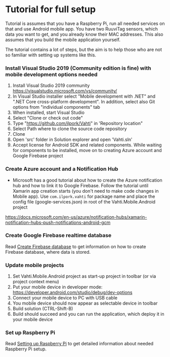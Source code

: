 # Tutorial for full setup
Tutorial is assumes that you have a Raspberry Pi, run all needed services on that and use Android mobile app. You have two RuuviTag sensors, which data you want to get, and you already know their MAC addresses. This also assumes that you build the mobile application yourself. 

The tutorial contains a lot of steps, but the aim is to help those who are not so familiar with setting up systems like this.

### Install Visual Studio 2019 (Community edition is fine) with mobile development options needed 
1. Install Visual Studio 2019 community https://visualstudio.microsoft.com/vs/community/
2. In Visual Studio installer select "Mobile development with .NET" and ".NET Core cross-platform development". In addition, select also Git options from "individual components" tab
3. When installed, start Visual Studio
4. Select "Clone or check out code"
5. Type "https://github.com/ilpork/Vahti" in 'Repository location"
6. Select Path where to clone the source code repository
7. Clone
8. Open 'src' folder in Solution explorer and open 'Vahti.sln'
9. Accept license for Android SDK and related components. While waiting for components to be installed, move on to creating Azure account and Google Firebase project

### Create Azure account and a Notification Hub
- Microsoft has a good tutorial about how to create the Azure notification hub and how to link it to Google Firebase. Follow the tutorial until Xamarin app creation starts (you don't need to make code changes in Mobile app). Use `com.ilpork.vahti` for package name and place the config file (google-services.json) in root of the Vahti.Mobile.Android project

 https://docs.microsoft.com/en-us/azure/notification-hubs/xamarin-notification-hubs-push-notifications-android-gcm

### Create Google Firebase realtime database
Read [Create Firebase database](CreateFirebaseDatabase.md) to get information on how to create Firebase database, where data is stored.

### Update mobile projects
1. Set Vahti.Mobile.Android project as start-up project in toolbar (or via project context menu)
2. Put your mobile device in developer mode: https://developer.android.com/studio/debug/dev-options 
3. Connect your mobile device to PC with USB cable
4. You mobile device should now appear as selectable device in toolbar
5. Build solution (CTRL-Shift-B)
6. Build should succeed and you can run the application, which deploy it in your mobile device

### Set up Raspberry Pi
Read [Setting up Raspberry Pi](SettingUpRaspberryPi.md) to get detailed information about needed Raspberry Pi setup.